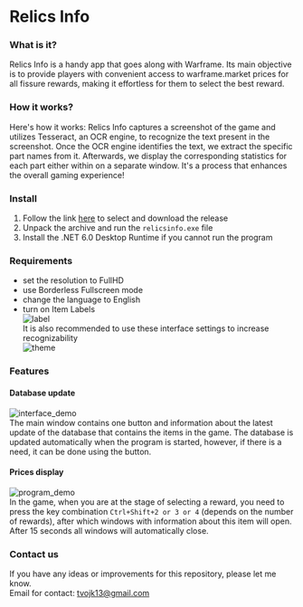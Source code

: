 # Relics Info
### What is it?
Relics Info is a handy app that goes along with Warframe. Its main objective is to provide players with convenient access to warframe.market prices for all fissure rewards, making it effortless for them to select the best reward.
### How it works?
Here's how it works: Relics Info captures a screenshot of the game and utilizes Tesseract, an OCR engine, to recognize the text present in the screenshot. Once the OCR engine identifies the text, we extract the specific part names from it. Afterwards, we display the corresponding statistics for each part either within on a separate window. It's a process that enhances the overall gaming experience!
### Install
1. Follow the link [here](https://github.com/tvojk13/relics-info/releases) to select and download the release
2. Unpack the archive and run the `relicsinfo.exe` file
3. Install the .NET 6.0 Desktop Runtime if you cannot run the program
### Requirements
- set the resolution to FullHD
- use Borderless Fullscreen mode
- change the language to English
- turn on Item Labels <br> ![label](https://i.imgur.com/3vyTUeD.png) <br>
It is also recommended to use these interface settings to increase recognizability <br> ![theme](https://i.imgur.com/TLH0OQe.png)
### Features
#### Database update
![interface_demo](https://i.imgur.com/l8tvUcD.png) <br>
The main window contains one button and information about the latest update of the database that contains the items in the game. The database is updated automatically when the program is started, however, if there is a need, it can be done using the button.
#### Prices display
![program_demo](https://media.giphy.com/media/v1.Y2lkPTc5MGI3NjExazdwZjl1NzJhNnVkdnhsZ2N6dGQxanYxNWZsdDYwdWwwc243YjFkdyZlcD12MV9pbnRlcm5hbF9naWZfYnlfaWQmY3Q9Zw/dMjZ5sJHV2g13mMDUx/giphy-downsized-large.gif) <br>
In the game, when you are at the stage of selecting a reward, you need to press the key combination `Ctrl+Shift+2 or 3 or 4` (depends on the number of rewards), after which windows with information about this item will open. After 15 seconds all windows will automatically close.
### Contact us
If you have any ideas or improvements for this repository, please let me know. <br>
Email for contact: tvojk13@gmail.com
